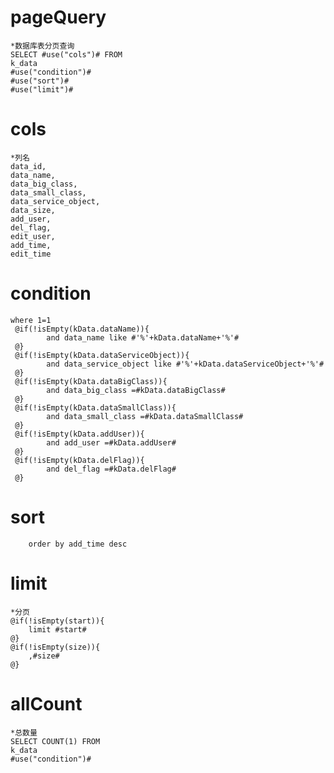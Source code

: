 pageQuery
===
    *数据库表分页查询
    SELECT #use("cols")# FROM 
    k_data
    #use("condition")#
    #use("sort")#
    #use("limit")#

cols
===
    *列名
    data_id,
    data_name,
    data_big_class,
    data_small_class,
    data_service_object,
    data_size,
    add_user,
    del_flag,
    edit_user,
    add_time,
    edit_time
    
condition
===
    where 1=1
     @if(!isEmpty(kData.dataName)){
            and data_name like #'%'+kData.dataName+'%'#
     @}
     @if(!isEmpty(kData.dataServiceObject)){
            and data_service_object like #'%'+kData.dataServiceObject+'%'#
     @}
     @if(!isEmpty(kData.dataBigClass)){
            and data_big_class =#kData.dataBigClass#
     @}
     @if(!isEmpty(kData.dataSmallClass)){
            and data_small_class =#kData.dataSmallClass#
     @}
     @if(!isEmpty(kData.addUser)){
            and add_user =#kData.addUser#
     @}
     @if(!isEmpty(kData.delFlag)){
            and del_flag =#kData.delFlag#
     @}
sort
===
        order by add_time desc

limit
===
    *分页
    @if(!isEmpty(start)){
        limit #start#   
    @}
    @if(!isEmpty(size)){
        ,#size#
    @}

allCount
===
    *总数量
    SELECT COUNT(1) FROM 
    k_data
    #use("condition")#

